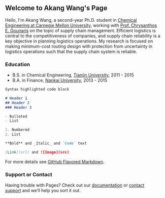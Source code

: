 ## Welcome to Akang Wang's Page

Hello, I'm Akang Wang, a second-year Ph.D. student in [Chemical Engineering at Carnegie Mellon University](http://www.cmu.edu/cheme/index.html), working with [Prof. Chrysanthos E. Gounaris](https://www.cmu.edu/cheme/people/faculty/chrysanthos-e-gounaris.html) on the topic of supply chain management. Efficient logistics is central to the competitiveness of companies, and supply chain reliability is a key objective in planning logistics operations. My research is focused on making minimum-cost routing design with protection from uncertainty in logistics operations such that the supply chain system is reliable.



### Education
- B.S. in Chemical Engineering, [Tianjin University](http://www.tju.edu.cn/english/), 2011 - 2015
- B.A. in Finance, [Nankai University](http://english.nankai.edu.cn/), 2013 - 2015


```markdown
Syntax highlighted code block

# Header 1
## Header 2
### Header 3

- Bulleted
- List

1. Numbered
2. List

**Bold** and _Italic_ and `Code` text

[Link](url) and ![Image](src)
```

For more details see [GitHub Flavored Markdown](https://guides.github.com/features/mastering-markdown/).


### Support or Contact

Having trouble with Pages? Check out our [documentation](https://help.github.com/categories/github-pages-basics/) or [contact support](https://github.com/contact) and we’ll help you sort it out.
